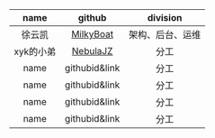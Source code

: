 | name | github | division |
|:----:|:----:|:----:|
| 徐云凯 | [MilkyBoat](https://github.com/MilkyBoat/) | 架构、后台、运维 |
|xyk的小弟| [NebulaJZ](https://github.com/NebulaJZ/) |分工|
|name|githubid&link|分工|
|name|githubid&link|分工|
|name|githubid&link|分工|
|name|githubid&link|分工|
